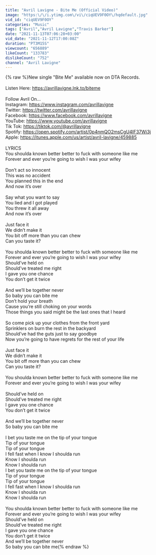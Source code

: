 ```yaml
---
title: "Avril Lavigne - Bite Me (Official Video)"
image: "https:\/\/i.ytimg.com\/vi\/ciqUEV9F0OY\/hqdefault.jpg"
vid_id: "ciqUEV9F0OY"
categories: "Music"
tags: ["Avril","Avril Lavigne","Travis Barker"]
date: "2021-11-13T07:06:28+03:00"
vid_date: "2021-11-12T17:00:08Z"
duration: "PT3M15S"
viewcount: "656889"
likeCount: "133783"
dislikeCount: "752"
channel: "Avril Lavigne"
---
```

{% raw %}New single &quot;Bite Me&quot; available now on DTA Records.<br /><br />Listen Here: <a rel="nofollow" target="blank" href="https://avrillavigne.lnk.to/biteme">https://avrillavigne.lnk.to/biteme</a><br /><br />Follow Avril On...<br />Instagram: <a rel="nofollow" target="blank" href="https://www.instagram.com/avrillavigne">https://www.instagram.com/avrillavigne</a><br />Twitter: <a rel="nofollow" target="blank" href="https://twitter.com/avrillavigne">https://twitter.com/avrillavigne</a><br />Facebook: <a rel="nofollow" target="blank" href="https://www.facebook.com/avrillavigne">https://www.facebook.com/avrillavigne</a><br />YouTube: <a rel="nofollow" target="blank" href="https://www.youtube.com/avrillavigne">https://www.youtube.com/avrillavigne</a><br />Tik Tok: <a rel="nofollow" target="blank" href="https://tiktok.com/@avrillavigne">https://tiktok.com/@avrillavigne</a><br />Spotify: <a rel="nofollow" target="blank" href="https://open.spotify.com/artist/0p4nmQO2msCgU4IF37Wi3j">https://open.spotify.com/artist/0p4nmQO2msCgU4IF37Wi3j</a><br />Apple: <a rel="nofollow" target="blank" href="https://itunes.apple.com/us/artist/avril-lavigne/459885">https://itunes.apple.com/us/artist/avril-lavigne/459885</a><br /><br />LYRICS<br />You shoulda known better better to fuck with someone like me <br />Forever and ever you’re going to wish I was your wifey <br /><br />Don’t act so innocent <br />This was no accident <br />You planned this in the end <br />And now it’s over <br /><br />Say what you want to say <br />You lied and I got played <br />You threw it all away <br />And now it’s over <br /><br />Just face it <br />We didn’t make it <br />You bit off more than you can chew <br />Can you taste it? <br /><br />You shoulda known better better to fuck with someone like me <br />Forever and ever you’re going to wish I was your wifey <br />Should’ve held on <br />Should’ve treated me right <br />I gave you one chance <br />You don’t get it twice <br /><br />And we’ll be together never <br />So baby you can bite me <br />Don’t hold your breath <br />Cause you’re still choking on your words <br />Those things you said might be the last ones that I heard <br /><br />So come pick up your clothes from the front yard <br />Sprinklers on burn the rest in the backyard <br />Should’ve had the guts just to say goodbye <br />Now you’re going to have regrets for the rest of your life <br /><br />Just face it <br />We didn’t make it <br />You bit off more than you can chew <br />Can you taste it? <br /><br />You shoulda known better better to fuck with someone like me <br />Forever and ever you’re going to wish I was your wifey <br /><br />Should’ve held on <br />Should’ve treated me right <br />I gave you one chance <br />You don’t get it twice <br /><br />And we’ll be together never <br />So baby you can bite me <br /><br />I bet you taste me on the tip of your tongue <br />Tip of your tongue <br />Tip of your tongue <br />I fell fast when I know I shoulda run <br />Know I shoulda run <br />Know I shoulda run <br />I bet you taste me on the tip of your tongue <br />Tip of your tongue <br />Tip of your tongue <br />I fell fast when I know I shoulda run <br />Know I shoulda run <br />Know I shoulda run <br /><br />You shoulda known better better to fuck with someone like me <br />Forever and ever you’re going to wish I was your wifey <br />Should’ve held on <br />Should’ve treated me right <br />I gave you one chance <br />You don’t get it twice <br />And we’ll be together never <br />So baby you can bite me{% endraw %}

